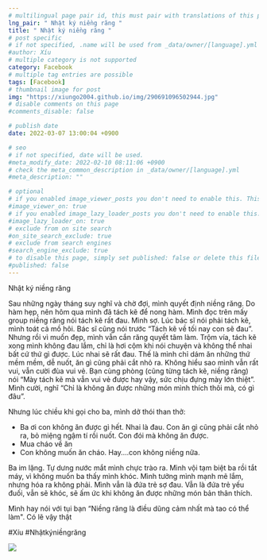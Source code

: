 ```yaml
---
# multilingual page pair id, this must pair with translations of this page. (This name must be unique)
lng_pair: " Nhật ký niềng răng "
title: " Nhật ký niềng răng "
# post specific
# if not specified, .name will be used from _data/owner/[language].yml
#author: Xíu
# multiple category is not supported
category: Facebook
# multiple tag entries are possible
tags: [Facebook]
# thumbnail image for post
img: "https://xiungo2004.github.io/img/290691096502944.jpg"
# disable comments on this page
#comments_disable: false

# publish date
date: 2022-03-07 13:00:04 +0900

# seo
# if not specified, date will be used.
#meta_modify_date: 2022-02-10 08:11:06 +0900
# check the meta_common_description in _data/owner/[language].yml
#meta_description: ""

# optional
# if you enabled image_viewer_posts you don't need to enable this. This is only if image_viewer_posts = false
#image_viewer_on: true
# if you enabled image_lazy_loader_posts you don't need to enable this. This is only if image_lazy_loader_posts = false
#image_lazy_loader_on: true
# exclude from on site search
#on_site_search_exclude: true
# exclude from search engines
#search_engine_exclude: true
# to disable this page, simply set published: false or delete this file
#published: false
---
```


<!-- outline-start -->

Nhật ký niềng răng

Sau những ngày tháng suy nghĩ và chờ đợi, mình quyết định niềng răng. Do hàm hẹp, nên hôm qua mình đã tách kẽ để nong hàm. Mình đọc trên mấy group niềng răng nói tách kẽ rất đau. Mình sợ. Lúc bác sĩ nói phải tách kẽ, mình toát cả mồ hôi. Bác sĩ cũng nói trước “Tách kẽ về tối nay con sẽ đau”. Nhưng rồi vì muốn đẹp, mình vẫn cắn răng quyết tâm làm. Trộm vía, tách kẽ xong mình không đau lắm, chỉ là hơi cộm khi nói chuyện và không thể nhai bất cứ thứ gì được. Lúc nhai sẽ rất đau. Thế là mình chỉ dám ăn những thứ mềm mềm, dễ nuốt, ăn gì cũng phải cắt nhỏ ra. Không hiểu sao mình vẫn rất vui, vẫn cười đùa vui vẻ. Bạn cùng phòng (cũng từng tách kẽ, niềng răng) nói “Mày tách kẽ mà vẫn vui vẻ được hay vậy, sức chịu đựng mày lớn thiệt”. Mình cười, nghĩ “Chỉ là không ăn được những món mình thích thôi mà, có gì đâu”.

Nhưng lúc chiều khi gọi cho ba, mình dở thói than thở:
- Ba ơi con không ăn được gì hết. Nhai là đau. Con ăn gì cũng phải cắt nhỏ ra, bỏ miệng ngậm tí rồi nuốt. Con đói mà không ăn được.
- Mua cháo về ăn
- Con không muốn ăn cháo. Hay….con không niềng nữa.

Ba im lặng. Tự dưng nước mắt mình chực trào ra. Mình vội tạm biệt ba rồi tắt máy, vì không muốn ba thấy mình khóc. Mình tưởng mình mạnh mẽ lắm, nhưng hóa ra không phải. Mình vẫn là đứa trẻ sợ đau. Vẫn là đứa trẻ yếu đuối, vẫn sẽ khóc, sẽ ấm ức khi không ăn được những món bản thân thích.

Mình hay nói với tụi bạn “Niềng răng là điều dũng cảm nhất mà tao có thể làm". Có lẽ vậy thật

#Xíu
#Nhậtkýniềngrăng

<!-- outline-end -->

<img src= "https://xiungo2004.github.io/img/290691096502944.jpg">